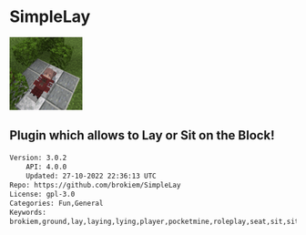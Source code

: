 # SimpleLay
<img src="https://raw.githubusercontent.com/brokiem/SimpleLay/56ac481ed933597d14e5dd597deb8382b50276a2/assets/logo.PNG" width="128" height="128" />

## Plugin which allows to Lay or Sit on the Block!
```properties
Version: 3.0.2
    API: 4.0.0
    Updated: 27-10-2022 22:36:13 UTC
Repo: https://github.com/brokiem/SimpleLay
License: gpl-3.0
Categories: Fun,General
Keywords: brokiem,ground,lay,laying,lying,player,pocketmine,roleplay,seat,sit,sitting,smp
```